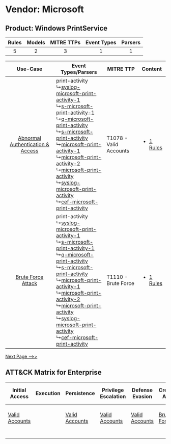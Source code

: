 Vendor: Microsoft
=================
Product: Windows PrintService
-----------------------------
| Rules | Models | MITRE TTPs | Event Types | Parsers |
|:-----:|:------:|:----------:|:-----------:|:-------:|
|   5   |   2    |     3      |      1      |    1    |

|    Use-Case    | Event Types/Parsers    | MITRE TTP    | Content    |
|:----:| ---- | ---- | ---- |
| [Abnormal Authentication & Access](../../../UseCases/uc_abnormal_authentication_&_access.md) |  print-activity<br> ↳[syslog-microsoft-print-activity-1](Ps/pC_syslogmicrosoftprintactivity1.md)<br> ↳[s-microsoft-print-activity-1](Ps/pC_smicrosoftprintactivity1.md)<br> ↳[q-microsoft-print-activity](Ps/pC_qmicrosoftprintactivity.md)<br> ↳[s-microsoft-print-activity](Ps/pC_smicrosoftprintactivity.md)<br> ↳[microsoft-print-activity-1](Ps/pC_microsoftprintactivity1.md)<br> ↳[microsoft-print-activity-2](Ps/pC_microsoftprintactivity2.md)<br> ↳[microsoft-print-activity](Ps/pC_microsoftprintactivity.md)<br> ↳[syslog-microsoft-print-activity](Ps/pC_syslogmicrosoftprintactivity.md)<br> ↳[cef-microsoft-print-activity](Ps/pC_cefmicrosoftprintactivity.md)<br> | T1078 - Valid Accounts<br> | [<ul><li>1 Rules</li></ul>](RM/r_m_microsoft_windows_printservice_Abnormal_Authentication_&_Access.md) |
|    [Brute Force Attack](../../../UseCases/uc_brute_force_attack.md)    |  print-activity<br> ↳[syslog-microsoft-print-activity-1](Ps/pC_syslogmicrosoftprintactivity1.md)<br> ↳[s-microsoft-print-activity-1](Ps/pC_smicrosoftprintactivity1.md)<br> ↳[q-microsoft-print-activity](Ps/pC_qmicrosoftprintactivity.md)<br> ↳[s-microsoft-print-activity](Ps/pC_smicrosoftprintactivity.md)<br> ↳[microsoft-print-activity-1](Ps/pC_microsoftprintactivity1.md)<br> ↳[microsoft-print-activity-2](Ps/pC_microsoftprintactivity2.md)<br> ↳[microsoft-print-activity](Ps/pC_microsoftprintactivity.md)<br> ↳[syslog-microsoft-print-activity](Ps/pC_syslogmicrosoftprintactivity.md)<br> ↳[cef-microsoft-print-activity](Ps/pC_cefmicrosoftprintactivity.md)<br> | T1110 - Brute Force<br>    | [<ul><li>1 Rules</li></ul>](RM/r_m_microsoft_windows_printservice_Brute_Force_Attack.md)    |
[Next Page -->>](2_ds_microsoft_windows_printservice.md)

ATT&CK Matrix for Enterprise
----------------------------
| Initial Access                                                      | Execution | Persistence                                                         | Privilege Escalation                                                | Defense Evasion                                                     | Credential Access                                                | Discovery | Lateral Movement | Collection | Command and Control | Exfiltration                                                                           | Impact |
| ------------------------------------------------------------------- | --------- | ------------------------------------------------------------------- | ------------------------------------------------------------------- | ------------------------------------------------------------------- | ---------------------------------------------------------------- | --------- | ---------------- | ---------- | ------------------- | -------------------------------------------------------------------------------------- | ------ |
| [Valid Accounts](https://attack.mitre.org/techniques/T1078)<br><br> |           | [Valid Accounts](https://attack.mitre.org/techniques/T1078)<br><br> | [Valid Accounts](https://attack.mitre.org/techniques/T1078)<br><br> | [Valid Accounts](https://attack.mitre.org/techniques/T1078)<br><br> | [Brute Force](https://attack.mitre.org/techniques/T1110)<br><br> |           |                  |            |                     | [Exfiltration Over Physical Medium](https://attack.mitre.org/techniques/T1052)<br><br> |        |